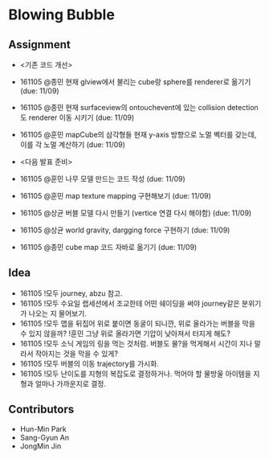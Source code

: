 # Blowing Bubble

## Assignment
* <기존 코드 개선>
* 161105 @종민 현재 glview에서 불리는 cube랑 sphere를 renderer로 옮기기 (due: 11/09)
* 161105 @종민 현재 surfaceview의 ontouchevent에 있는 collision detection도 renderer 이동 시키기 (due: 11/09)
* 161105 @훈민 mapCube의 삼각형들 현재 y-axis 방향으로 노멀 벡터를 갖는데, 이를 각 노멀 계산하기 (due: 11/09)

* <다음 발표 준비>
* 161105 @훈민 나무 모델 만드는 코드 작성 (due: 11/09)
* 161105 @훈민 map texture mapping 구현해보기 (due: 11/09)

* 161105 @상균 버블 모델 다시 만들기 (vertice 연결 다시 해야함) (due: 11/09)
* 161105 @상균 world gravity, dargging force 구현하기 (due: 11/09)

* 161105 @종민 cube map 코드 자바로 옮기기 (due: 11/09)

## Idea
* 161105 !모두 journey, abzu 참고.
* 161105 !모두 수요일 랩세션에서 조교한테 어떤 쉐이딩을 써야 journey같은 분위기가 나오는 지 물어보기.
* 161105 !모두 맵을 뒤집어 위로 붙이면 동굴이 되니깐, 위로 올라가는 버블을 막을 수 있지 않을까? !훈민 그냥 위로 올라가면 기압이 낮아져서 터지게 해도?
* 161105 !모두 소닉 게임의 링을 먹는 것처럼. 버블도 물?을 먹게해서 시간이 지나 말라서 작아지는 것을 막을 수 있게?
* 161105 !모두 버블의 이동 trajectory를 가시화.
* 161105 !모두 난이도를 지형의 복잡도로 결정하거나. 먹어야 할 물방울 아이템을 지형과 얼마나 가까운지로 결정.

## Contributors

* Hun-Min Park
* Sang-Gyun An
* JongMin Jin
